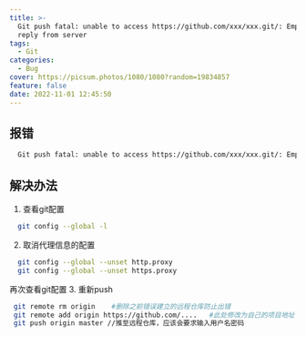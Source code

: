 ```yaml
---
title: >-
  Git push fatal: unable to access https://github.com/xxx/xxx.git/: Empty
  reply from server
tags:
  - Git
categories:
  - Bug
cover: https://picsum.photos/1080/1080?random=19834857
feature: false
date: 2022-11-01 12:45:50
---
```

## 报错
```bash
  Git push fatal: unable to access https://github.com/xxx/xxx.git/: Empty reply from server
```

## 解决办法
1. 查看git配置
  ```bash
    git config --global -l  
  ```
2. 取消代理信息的配置
  ```bash
    git config --global --unset http.proxy
    git config --global --unset https.proxy
  ```
  再次查看git配置
3. 重新push
   ```bash
    git remote rm origin    #删除之前错误建立的远程仓库防止出错
    git remote add origin https://github.com/....   #此处修改为自己的项目地址
    git push origin master //推至远程仓库，应该会要求输入用户名密码
   ```

